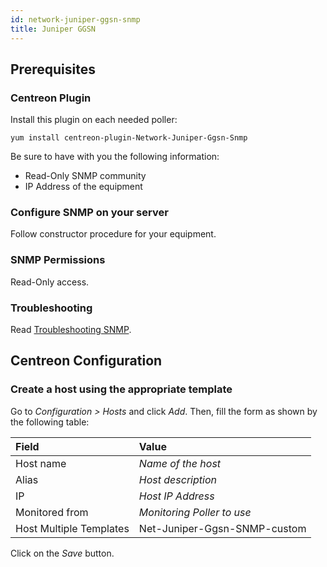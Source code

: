 ```yaml
---
id: network-juniper-ggsn-snmp
title: Juniper GGSN
---
```


## Prerequisites

### Centreon Plugin

Install this plugin on each needed poller:

``` shell
yum install centreon-plugin-Network-Juniper-Ggsn-Snmp
```

Be sure to have with you the following information:

  - Read-Only SNMP community
  - IP Address of the equipment

### Configure SNMP on your server

Follow constructor procedure for your equipment.

### SNMP Permissions

Read-Only access.

### Troubleshooting

Read [Troubleshooting
SNMP](https://documentation.centreon.com/docs/centreon-plugins/en/latest/user/guide.html#snmp).

## Centreon Configuration

### Create a host using the appropriate template

Go to *Configuration \> Hosts* and click *Add*. Then, fill the form as shown by
the following table:

| Field                                | Value                        |
| :----------------------------------- | :--------------------------- |
| Host name                            | *Name of the host*           |
| Alias                                | *Host description*           |
| IP                                   | *Host IP Address*            |
| Monitored from                       | *Monitoring Poller to use*   |
| Host Multiple Templates              | Net-Juniper-Ggsn-SNMP-custom |

Click on the *Save* button.
